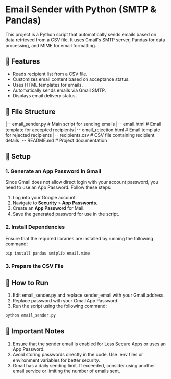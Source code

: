 # Email Sender with Python (SMTP & Pandas)

This project is a Python script that automatically sends emails based on data retrieved from a CSV file. It uses Gmail's SMTP server, Pandas for data processing, and MIME for email formatting.

## 📌 Features

- Reads recipient list from a CSV file.
- Customizes email content based on acceptance status.
- Uses HTML templates for emails.
- Automatically sends emails via Gmail SMTP.
- Displays email delivery status.

## 📂 File Structure

|-- email_sender.py # Main script for sending emails 
|-- email.html # Email template for accepted recipients 
|-- email_rejection.html # Email template for rejected recipients 
|-- recipients.csv # CSV file containing recipient details 
|-- README.md # Project documentation


## 🔧 Setup

### 1. Generate an App Password in Gmail

Since Gmail does not allow direct login with your account password, you need to use an App Password. Follow these steps:

1. Log into your Google account.
2. Navigate to **Security** > **App Passwords**.
3. Create an **App Password** for Mail.
4. Save the generated password for use in the script.

### 2. Install Dependencies

Ensure that the required libraries are installed by running the following command:

```bash
pip install pandas smtplib email.mime
```

### 3. Prepare the CSV File

## 🚀 How to Run

1. Edit email_sender.py and replace sender_email with your Gmail address.
2. Replace password with your Gmail App Password.
3. Run the script using the following command:

```bash
python email_sender.py
```

## 📝 Important Notes
1. Ensure that the sender email is enabled for Less Secure Apps or uses an App Password.
2. Avoid storing passwords directly in the code. Use .env files or environment variables for better security.
3. Gmail has a daily sending limit. If exceeded, consider using another email service or limiting the number of emails sent.




